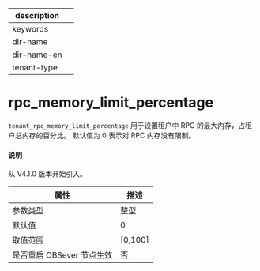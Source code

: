 |description||
|---|---|
|keywords||
|dir-name||
|dir-name-en||
|tenant-type||

# rpc_memory_limit_percentage

`tenant_rpc_memory_limit_percentage` 用于设置租户中 RPC 的最大内存，占租户总内存的百分比。
默认值为 0 表示对 RPC 内存没有限制。

<main id="notice" type='explain'>
  <h4>说明</h4>
  <p>从 V4.1.0 版本开始引入。</p>
</main>

| **属性** | **描述** |
| --- | --- |
| 参数类型 | 整型 |
| 默认值 | 0 |
| 取值范围 | \[0,100] |
| 是否重启 OBSever 节点生效 | 否 |
